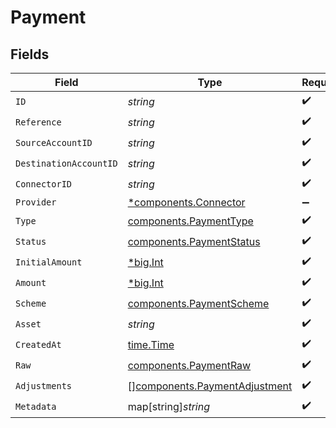 # Payment


## Fields

| Field                                                                          | Type                                                                           | Required                                                                       | Description                                                                    | Example                                                                        |
| ------------------------------------------------------------------------------ | ------------------------------------------------------------------------------ | ------------------------------------------------------------------------------ | ------------------------------------------------------------------------------ | ------------------------------------------------------------------------------ |
| `ID`                                                                           | *string*                                                                       | :heavy_check_mark:                                                             | N/A                                                                            | XXX                                                                            |
| `Reference`                                                                    | *string*                                                                       | :heavy_check_mark:                                                             | N/A                                                                            |                                                                                |
| `SourceAccountID`                                                              | *string*                                                                       | :heavy_check_mark:                                                             | N/A                                                                            |                                                                                |
| `DestinationAccountID`                                                         | *string*                                                                       | :heavy_check_mark:                                                             | N/A                                                                            |                                                                                |
| `ConnectorID`                                                                  | *string*                                                                       | :heavy_check_mark:                                                             | N/A                                                                            |                                                                                |
| `Provider`                                                                     | [*components.Connector](../../models/components/connector.md)                  | :heavy_minus_sign:                                                             | N/A                                                                            |                                                                                |
| `Type`                                                                         | [components.PaymentType](../../models/components/paymenttype.md)               | :heavy_check_mark:                                                             | N/A                                                                            |                                                                                |
| `Status`                                                                       | [components.PaymentStatus](../../models/components/paymentstatus.md)           | :heavy_check_mark:                                                             | N/A                                                                            |                                                                                |
| `InitialAmount`                                                                | [*big.Int](https://pkg.go.dev/math/big#Int)                                    | :heavy_check_mark:                                                             | N/A                                                                            | 100                                                                            |
| `Amount`                                                                       | [*big.Int](https://pkg.go.dev/math/big#Int)                                    | :heavy_check_mark:                                                             | N/A                                                                            | 100                                                                            |
| `Scheme`                                                                       | [components.PaymentScheme](../../models/components/paymentscheme.md)           | :heavy_check_mark:                                                             | N/A                                                                            |                                                                                |
| `Asset`                                                                        | *string*                                                                       | :heavy_check_mark:                                                             | N/A                                                                            | USD                                                                            |
| `CreatedAt`                                                                    | [time.Time](https://pkg.go.dev/time#Time)                                      | :heavy_check_mark:                                                             | N/A                                                                            |                                                                                |
| `Raw`                                                                          | [components.PaymentRaw](../../models/components/paymentraw.md)                 | :heavy_check_mark:                                                             | N/A                                                                            |                                                                                |
| `Adjustments`                                                                  | [][components.PaymentAdjustment](../../models/components/paymentadjustment.md) | :heavy_check_mark:                                                             | N/A                                                                            |                                                                                |
| `Metadata`                                                                     | map[string]*string*                                                            | :heavy_check_mark:                                                             | N/A                                                                            |                                                                                |